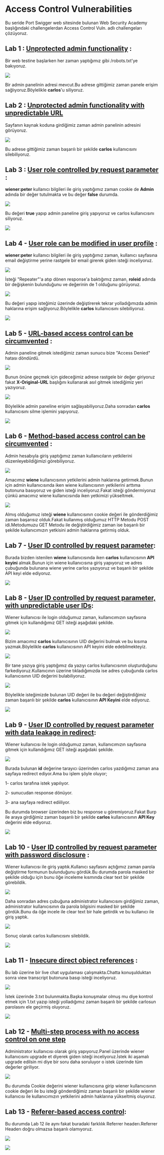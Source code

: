 # Access Control Vulnerabilities

Bu seride Port Swigger web sitesinde bulunan Web Security Academy başlığındaki challengelerdan Access Control Vuln. adlı challengeları çözüyoruz.

## Lab 1 : [Unprotected admin functionality](https://portswigger.net/web-security/access-control/lab-unprotected-admin-functionality) :

Bir web testine başlarken her zaman yaptığımız gibi /robots.txt&#39;ye bakıyoruz.

![](https://github.com/erennuygun/PortSwigger-WebSecAcademy-Solves/blob/master/Access%20Control%20Vulnerabilities/images/lab1.png)

Bir admin panelinin adresi mevcut.Bu adrese gittiğimiz zaman panele erişim sağlıyoruz.Böylelikle **carlos**&#39;u siliyoruz.

## Lab 2 : [Unprotected admin functionality with unpredictable URL](https://portswigger.net/web-security/access-control/lab-unprotected-admin-functionality-with-unpredictable-url)

Sayfanın kaynak koduna girdiğimiz zaman admin panelinin adresini görüyoruz.

![](https://github.com/erennuygun/PortSwigger-WebSecAcademy-Solves/blob/master/Access%20Control%20Vulnerabilities/images/lab2.png)

Bu adrese gittiğimiz zaman başarılı bir şekilde **carlos** kullanıcısını silebiliyoruz.

## Lab 3 : [User role controlled by request parameter](https://portswigger.net/web-security/access-control/lab-user-role-controlled-by-request-parameter) :

**wiener:peter** kullanıcı bilgileri ile giriş yaptığımız zaman cookie de **Admin** adında bir değer tutulmakta ve bu değer **false** durumda.

![](https://github.com/erennuygun/PortSwigger-WebSecAcademy-Solves/blob/master/Access%20Control%20Vulnerabilities/images/lab3-1.png)

Bu değeri **true** yapıp admin paneline giriş yapıyoruz ve carlos kullanıcısını siliyoruz.

![](https://github.com/erennuygun/PortSwigger-WebSecAcademy-Solves/blob/master/Access%20Control%20Vulnerabilities/images/lab3-2.png)

## Lab 4 - [User role can be modified in user profile](https://portswigger.net/web-security/access-control/lab-user-role-can-be-modified-in-user-profile) :

**wiener:peter** kullanıcı bilgileri ile giriş yaptığımız zaman, kullanıcı sayfasına email değiştirme yerine rastgele bir email girerek giden isteği inceliyoruz.

![](https://github.com/erennuygun/PortSwigger-WebSecAcademy-Solves/blob/master/Access%20Control%20Vulnerabilities/images/lab4-1.png)

İsteği &quot;Repeater&quot;&#39;a atıp dönen response&#39;a baktığımız zaman, **roleid** adında bir değişkenin bulunduğunu ve değerinin de 1 olduğunu görüyoruz.

![](https://github.com/erennuygun/PortSwigger-WebSecAcademy-Solves/blob/master/Access%20Control%20Vulnerabilities/images/lab4-2.png)

Bu değeri yapıp isteğimiz üzerinde değiştirerek tekrar yolladığımızda admin haklarına erişim sağlıyoruz.Böylelikle **carlos** kullanıcısını silebiliyoruz.

![](https://github.com/erennuygun/PortSwigger-WebSecAcademy-Solves/blob/master/Access%20Control%20Vulnerabilities/images/lab4-3.png)

## Lab 5 - [URL-based access control can be circumvented](https://portswigger.net/web-security/access-control/lab-url-based-access-control-can-be-circumvented) :

Admin paneline gitmek istediğimiz zaman sunucu bize &quot;Access Denied&quot; hatası döndürdü.

![](https://github.com/erennuygun/PortSwigger-WebSecAcademy-Solves/blob/master/Access%20Control%20Vulnerabilities/images/lab5-1.png)

Bunun önüne geçmek için gideceğimiz adrese rastgele bir değer giriyoruz fakat **X-Original-URL** başlığını kullanarak asıl gitmek istediğimiz yeri yazıyoruz.

![](https://github.com/erennuygun/PortSwigger-WebSecAcademy-Solves/blob/master/Access%20Control%20Vulnerabilities/images/lab5-2.png)

Böylelikle admin paneline erişim sağlayabiliyoruz.Daha sonradan **carlos** kullanıcısını silme işlemini yapıyoruz.

![](https://github.com/erennuygun/PortSwigger-WebSecAcademy-Solves/blob/master/Access%20Control%20Vulnerabilities/images/lab5-3.png)

## Lab 6 - [Method-based access control can be circumvented](https://portswigger.net/web-security/access-control/lab-method-based-access-control-can-be-circumvented) :

Admin hesabıyla giriş yaptığımız zaman kullanıcıların yetkilerini düzenleyebildiğimizi görebiliyoruz.

![](https://github.com/erennuygun/PortSwigger-WebSecAcademy-Solves/blob/master/Access%20Control%20Vulnerabilities/images/lab6.png)

Amacımız **wiene** kullanıcısının yetkilerini admin haklarına getirmek.Bunun için admin kullanıcısında iken wiene kullanıcısının yetkilerini arttıma butonuna basıyoruz ve giden isteği inceliyoruz.Fakat isteği göndermiyoruz çünkü amacımız wiene kullanıcısında iken yetkimizi yükseltmek.

![](https://github.com/erennuygun/PortSwigger-WebSecAcademy-Solves/blob/master/Access%20Control%20Vulnerabilities/images/lab6-2.png)

Almış olduğumuz isteği **wiene** kullanıcısının cookie değeri ile gönderdiğimiz zaman başarısız olduk.Fakat kullanmış olduğumuz HTTP Metodu POST idi.Metodumuzu GET Metodu ile değiştirdiğimiz zaman ise başarılı bir şekilde kullanıcımızın yetkisini admin haklarına getirmiş olduk.

## Lab 7 - [User ID controlled by request parameter](https://portswigger.net/web-security/access-control/lab-user-id-controlled-by-request-parameter):

Burada bizden istenilen **wiene** kullanıcısında iken **carlos** kullanıcısının **API keyini** almak.Bunun için wiene kullanıcısına giriş yapıyoruz ve adres çubuğunda bulunana wiene yerine carlos yazıyoruz ve başarılı bir şekilde API keyi elde ediyoruz.

![](https://github.com/erennuygun/PortSwigger-WebSecAcademy-Solves/blob/master/Access%20Control%20Vulnerabilities/images/lab7.png)

## Lab 8 - [User ID controlled by request parameter, with unpredictable user IDs](https://portswigger.net/web-security/access-control/lab-user-id-controlled-by-request-parameter-with-unpredictable-user-ids):

Wiener kullanıcısı ile login olduğumuz zaman, kullanıcımızın sayfasına gitmek için kullandığımız GET isteği aşağıdaki şekilde.

![](https://github.com/erennuygun/PortSwigger-WebSecAcademy-Solves/blob/master/Access%20Control%20Vulnerabilities/images/lab8-1.png)

Bizim amacımız **carlos** kullanıcısının UID değerini bulmak ve bu kısıma yazmak.Böylelikle **carlos** kullanıcısının API keyini elde edebilmekteyiz.

![](https://github.com/erennuygun/PortSwigger-WebSecAcademy-Solves/blob/master/Access%20Control%20Vulnerabilities/images/lab8-2.png)

Bir tane yazıya giriş yaptığımız da yazıyı carlos kullanıcısının oluşturduğunu farkediyoruz.Kullanıcının üzerine tıkladığımızda ise adres çubuğunda carlos kullanıcısının UID değerini bulabiliyoruz.

![](https://github.com/erennuygun/PortSwigger-WebSecAcademy-Solves/blob/master/Access%20Control%20Vulnerabilities/images/lab8-3.png)

Böylelikle isteğimizde bulunan UID değeri ile bu değeri değiştirdiğimiz zaman başarılı bir şekilde **carlos** kullanıcısının **API Keyini** elde ediyoruz.

![](https://github.com/erennuygun/PortSwigger-WebSecAcademy-Solves/blob/master/Access%20Control%20Vulnerabilities/images/lab8-4.png)

##


## Lab 9 - [User ID controlled by request parameter with data leakage in redirect](https://portswigger.net/web-security/access-control/lab-user-id-controlled-by-request-parameter-with-data-leakage-in-redirect):

Wiener kullanıcısı ile login olduğumuz zaman, kullanıcımızın sayfasına gitmek için kullandığımız GET isteği aşağıdaki şekilde.

![](https://github.com/erennuygun/PortSwigger-WebSecAcademy-Solves/blob/master/Access%20Control%20Vulnerabilities/images/lab9-1.png)

Burada bulunan **id** değerine tarayıcı üzerinden carlos yazdığımız zaman ana sayfaya redirect ediyor.Ama bu işlem şöyle oluyor;

1- carlos tarafına istek yapılıyor.

2- sunucudan response dönüyor.

3- ana sayfaya redirect ediiliyor.

Bu durumda browser üzerinden biz bu response u göremiyoruz.Fakat Burp ile araya girdiğimiz zaman başarılı bir şekilde **carlos** kullanıcısının **API Key** değerini elde ediyoruz.

![](https://github.com/erennuygun/PortSwigger-WebSecAcademy-Solves/blob/master/Access%20Control%20Vulnerabilities/images/lab9-2.png)

## Lab 10 - [User ID controlled by request parameter with password disclosure](https://portswigger.net/web-security/access-control/lab-user-id-controlled-by-request-parameter-with-password-disclosure) :

Wiener kullanıcısı ile giriş yaptık.Kullanıcı sayfasını açtığımız zaman parola değiştirme formunun bulunduğunu gördük.Bu durumda parola masked bir şekilde olduğu için bunu öğe inceleme kısmında clear text bir şekilde görebildik.

![](https://github.com/erennuygun/PortSwigger-WebSecAcademy-Solves/blob/master/Access%20Control%20Vulnerabilities/images/lab10-1.png)

Daha sonradan adres çubuğuna administrator kullanıcısını girdiğimiz zaman, administrator kullanıcısının da parola bilgisini masked bir şekilde gördük.Bunu da öğe incele ile clear text bir hale getirdik ve bu kullanıcı ile giriş yaptık.

![](https://github.com/erennuygun/PortSwigger-WebSecAcademy-Solves/blob/master/Access%20Control%20Vulnerabilities/images/lab10-2.png)

Sonuç olarak carlos kullanıcısını silebildik.

![](https://github.com/erennuygun/PortSwigger-WebSecAcademy-Solves/blob/master/Access%20Control%20Vulnerabilities/images/lab10-3.png)

## Lab 11 - [Insecure direct object references](https://portswigger.net/web-security/access-control/lab-insecure-direct-object-references) :

Bu lab üzerine bir live chat uygulaması çalışmakta.Chatta konuşulduktan sonra view transcript butonuna basıp isteği inceliyoruz.

![](https://github.com/erennuygun/PortSwigger-WebSecAcademy-Solves/blob/master/Access%20Control%20Vulnerabilities/images/lab11-1.png)

İstek üzerinde 3.txt bulunmakta.Başka konuşmalar olmuş mu diye kontrol etmek için 1.txt yazıp isteği yolladığımız zaman başarılı bir şekilde carlosun parolasını ele geçirmiş oluyoruz.

![](https://github.com/erennuygun/PortSwigger-WebSecAcademy-Solves/blob/master/Access%20Control%20Vulnerabilities/images/lab11-2.png)

## Lab 12 - [Multi-step process with no access control on one step](https://portswigger.net/web-security/access-control/lab-multi-step-process-with-no-access-control-on-one-step)

Administrator kullanıcısı olarak giriş yapıyoruz.Panel üzerinde wiener kullanıcısını upgrade et diyerek giden isteği inceliyoruz.İstek iki aşamalı upgrade edilsin mi diye bir soru daha soruluyor o istek üzerinde tüm değerler giriliyor.

![](https://github.com/erennuygun/PortSwigger-WebSecAcademy-Solves/blob/master/Access%20Control%20Vulnerabilities/images/lab12.png)

Bu durumda Cookie değerini wiener kullanıcısına girip wiener kullanıcısının cookie değeri ile bu isteği gönderdiğimiz zaman başarılı bir şekilde wiener kullanıcısı ile kullanıcımızın yetkilerini admin haklarına yükseltmiş oluyoruz.

##


## Lab 13 - [Referer-based access control](https://portswigger.net/web-security/access-control/lab-referer-based-access-control):

Bu durumda Lab 12 ile aynı fakat buradaki farklılık Referrer headerı.Referrer Headerı doğru olmazsa başarılı olamıyoruz.

![](https://github.com/erennuygun/PortSwigger-WebSecAcademy-Solves/blob/master/Access%20Control%20Vulnerabilities/images/lab13-1.png)

![](https://github.com/erennuygun/PortSwigger-WebSecAcademy-Solves/blob/master/Access%20Control%20Vulnerabilities/images/lab13-2.png)
